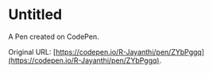 # Untitled

A Pen created on CodePen.

Original URL: [https://codepen.io/R-Jayanthi/pen/ZYbPggq](https://codepen.io/R-Jayanthi/pen/ZYbPggq).

